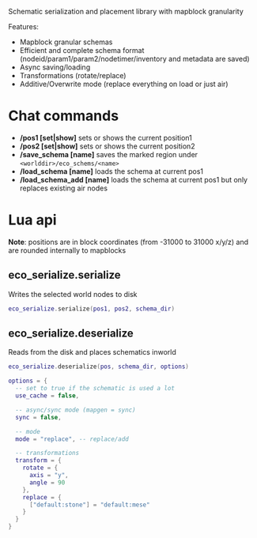 
Schematic serialization and placement library with mapblock granularity

Features:
* Mapblock granular schemas
* Efficient and complete schema format (nodeid/param1/param2/nodetimer/inventory and metadata are saved)
* Async saving/loading
* Transformations (rotate/replace)
* Additive/Overwrite mode (replace everything on load or just air)

# Chat commands

* **/pos1 [set|show]** sets or shows the current position1
* **/pos2 [set|show]** sets or shows the current position2
* **/save_schema [name]** saves the marked region under `<worlddir>/eco_schems/<name>`
* **/load_schema [name]** loads the schema at current pos1
* **/load_schema_add [name]** loads the schema at current pos1 but only replaces existing air nodes

# Lua api

**Note**: positions are in block coordinates (from -31000 to 31000 x/y/z) and are rounded internally to mapblocks

## eco_serialize.serialize

Writes the selected world nodes to disk

```lua
eco_serialize.serialize(pos1, pos2, schema_dir)
```

## eco_serialize.deserialize

Reads from the disk and places schematics inworld

```lua
eco_serialize.deserialize(pos, schema_dir, options)

options = {
  -- set to true if the schematic is used a lot
  use_cache = false,

  -- async/sync mode (mapgen = sync)
  sync = false,

  -- mode
  mode = "replace", -- replace/add

  -- transformations
  transform = {
    rotate = {
      axis = "y",
      angle = 90
    },
    replace = {
      ["default:stone"] = "default:mese"
    }
  }
}
```
